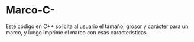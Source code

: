 # Marco-C-
Este código en C++ solicita al usuario el tamaño, grosor y carácter para un marco, y luego imprime el marco con esas características.
